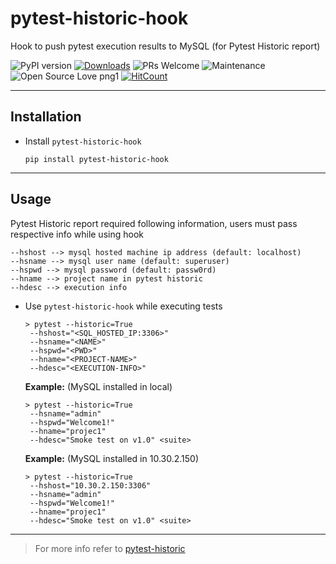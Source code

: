 # pytest-historic-hook

Hook to push pytest execution results to MySQL (for Pytest Historic report)

![PyPI version](https://badge.fury.io/py/pytest-historic-hook.svg)
[![Downloads](https://pepy.tech/badge/pytest-historic-hook)](https://pepy.tech/project/pytest-historic-hook)
![PRs Welcome](https://img.shields.io/badge/PRs-welcome-brightgreen.svg?style=flat-square)
![Maintenance](https://img.shields.io/badge/Maintained%3F-yes-green.svg)
![Open Source Love png1](https://badges.frapsoft.com/os/v1/open-source.png?v=103)
[![HitCount](http://hits.dwyl.io/adiralashiva8/pytest-historic-hook.svg)](http://hits.dwyl.io/adiralashiva8/pytest-historic-hook)

---

## Installation

 - Install `pytest-historic-hook`

    ```
    pip install pytest-historic-hook
    ```

---

## Usage

   Pytest Historic report required following information, users must pass respective info while using hook

    --hshost --> mysql hosted machine ip address (default: localhost)
    --hsname --> mysql user name (default: superuser)
    --hspwd --> mysql password (default: passw0rd)
    --hname --> project name in pytest historic
    --hdesc --> execution info


 - Use `pytest-historic-hook` while executing tests

   ```
   > pytest --historic=True
    --hshost="<SQL_HOSTED_IP:3306>"
    --hsname="<NAME>"
    --hspwd="<PWD>"
    --hname="<PROJECT-NAME>"
    --hdesc="<EXECUTION-INFO>"
   ```

   __Example:__ (MySQL installed in local)
   ```
   > pytest --historic=True
    --hsname="admin"
    --hspwd="Welcome1!"
    --hname="projec1"
    --hdesc="Smoke test on v1.0" <suite>
   ```
   
   __Example:__ (MySQL installed in 10.30.2.150)
   ```
   > pytest --historic=True
    --hshost="10.30.2.150:3306"
    --hsname="admin"
    --hspwd="Welcome1!"
    --hname="projec1"
    --hdesc="Smoke test on v1.0" <suite>
   ```
---

> For more info refer to [pytest-historic](https://github.com/adiralashiva8/pytest-historic)
